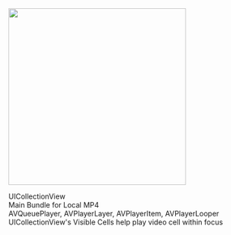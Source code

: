 <img src="tiktok.gif" width="350" />

UICollectionView  
Main Bundle for Local MP4  
AVQueuePlayer, AVPlayerLayer, AVPlayerItem, AVPlayerLooper  
UICollectionView's Visible Cells help play video cell within focus    



